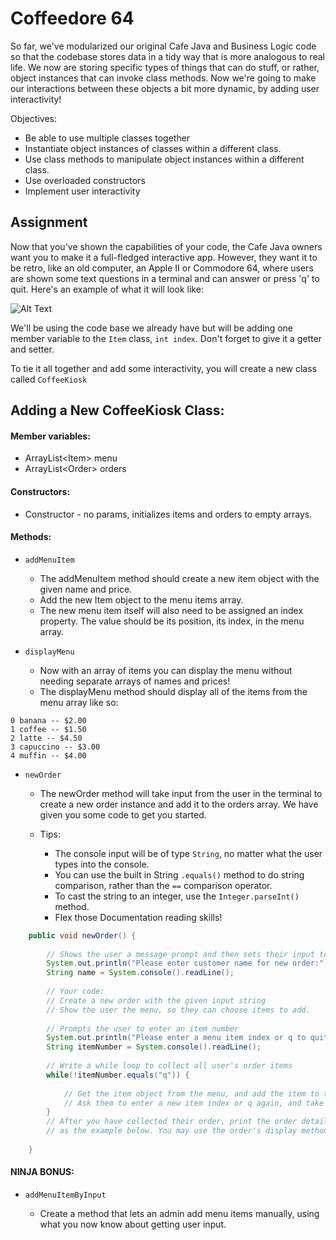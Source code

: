 <h1>Coffeedore 64</h1>

<p>So far, we've modularized our original Cafe Java and Business Logic code so that the codebase stores data in a tidy way that is more analogous to real life. We now are storing specific types of things that can do stuff, or rather, object instances that can invoke class methods. Now we're going to make our interactions between these objects a bit more dynamic, by adding user interactivity!</p>

<p>Objectives:</p>
<ul>
    <li>Be able to use multiple classes together</li>
    <li>Instantiate object instances of classes within a different class.</li>
    <li>Use class methods to manipulate object instances within a different class.</li>
    <li>Use overloaded constructors</li>
    <li>Implement user interactivity</li>
</ul>

<h2>Assignment</h2>

<p>Now that you've shown the capabilities of your code, the Cafe Java owners want you to make it a full-fledged interactive app. However, they want it to be retro, like an old computer, an Apple II or Commodore 64, where users are shown some text questions in a terminal and can answer or press 'q' to quit. Here's an example of what it will look like:</p>

![Alt Text](https://github.com/alirabah93/Coding-Dojo/blob/master/java/java_fundamentals/CafeBusinessLogic/screenshots/gif.gif)

<p>We'll be using the code base we already have but will be adding one member variable to the <code>Item</code> class, <code>int index</code>. Don't forget to give it a getter and setter.</p>

<p>To tie it all together and add some interactivity, you will create a new class called <code>CoffeeKiosk</code></p>

<h2>Adding a New CoffeeKiosk Class:</h2>

<h4>Member variables:</h4>

<ul>
    <li>ArrayList&lt;Item&gt; menu</li>
    <li>ArrayList&lt;Order&gt; orders</li>
</ul>

<h4>Constructors:</h4>

<ul>
    <li>Constructor - no params, initializes items and orders to empty arrays.</li>
</ul>

<h4>Methods:</h4>

<ul>
    <li>
        <p><code>addMenuItem</code></p>
        <ul>
            <li>The addMenuItem method should create a new item object with the given name and price.</li>
            <li>Add the new Item object to the menu items array.</li>
            <li>The new menu item itself will also need to be assigned an index property. The value should be its position, its index, in the menu array.</li>
        </ul>
    </li>
</ul>

<ul>
    <li>
        <p><code>displayMenu</code></p>
        <ul>
            <li>Now with an array of items you can display the menu without needing separate arrays of names and prices!</li>
            <li>The displayMenu method should display all of the items from the menu array like so:</li>
        </ul>
    </li>
</ul>

```
0 banana -- $2.00 
1 coffee -- $1.50 
2 latte -- $4.50 
3 capuccino -- $3.00 
4 muffin -- $4.00
```

<ul>
    <li>
        <p><code>newOrder</code></p>
        <ul>
            <li>The newOrder method will take input from the user in the terminal to create a new order instance and add it to the orders array. We have given you some code to get you started.</li>
            <li>
                <p>Tips:</p>
                <ul>
                    <li>The console input will be of type <code>String</code>, no matter what the user types into the console.</li>
                    <li>You can use the built in String <code>.equals()</code> method to do string comparison, rather than the <code>==</code> comparison operator.</li>
                    <li>To cast the string to an integer, use the <code>Integer.parseInt()</code> method.</li>
                    <li>Flex those Documentation reading skills!</li>
                </ul>
            </li>
        </ul>
    </li>
</ul>

```java
    public void newOrder() {
        
    	// Shows the user a message prompt and then sets their input to a variable, name
        System.out.println("Please enter customer name for new order:");
        String name = System.console().readLine();
    
    	// Your code:
        // Create a new order with the given input string
        // Show the user the menu, so they can choose items to add.
        
    	// Prompts the user to enter an item number
        System.out.println("Please enter a menu item index or q to quit:");
        String itemNumber = System.console().readLine();
        
        // Write a while loop to collect all user's order items
        while(!itemNumber.equals("q")) {
            
            // Get the item object from the menu, and add the item to the order
            // Ask them to enter a new item index or q again, and take their input
        }
        // After you have collected their order, print the order details 
    	// as the example below. You may use the order's display method.
        
    }
```

<h4>NINJA BONUS:</h4>

<ul>
    <li>
        <p><code>addMenuItemByInput</code>
        <ul>
            <li>Create a method that lets an admin add menu items manually, using what you now know about getting user input.</li>
        </ul>
    </li>
</ul>